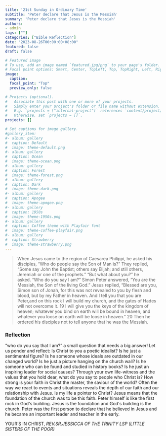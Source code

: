 ```yaml
---
title: '21st Sunday in Ordinary Time'
subtitle: 'Peter declare that Jesus is the Messiah'
summary: 'Peter declare that Jesus is the Messiah'
authors:
- admin
tags: [""]
categories: ["Bible Reflection"]
date: "2023-08-26T00:00:00+08:00"
featured: false
draft: false

# Featured image
# To use, add an image named `featured.jpg/png` to your page's folder.
# Focal point options: Smart, Center, TopLeft, Top, TopRight, Left, Right, BottomLeft, Bottom, BottomRight
image:
  caption:
  focal_point: "Top"
  preview_only: false

# Projects (optional).
#   Associate this post with one or more of your projects.
#   Simply enter your project's folder or file name without extension.
#   E.g. `projects = ["internal-project"]` references `content/project/deep-learning/index.md`.
#   Otherwise, set `projects = []`.
projects: []

# Set captions for image gallery.
#gallery_item:
#- album: gallery
#  caption: Default
#  image: theme-default.png
#- album: gallery
#  caption: Ocean
#  image: theme-ocean.png
#- album: gallery
#  caption: Forest
#  image: theme-forest.png
#- album: gallery
#  caption: Dark
#  image: theme-dark.png
#- album: gallery
#  caption: Apogee
#  image: theme-apogee.png
#- album: gallery
#  caption: 1950s
#  image: theme-1950s.png
#- album: gallery
#  caption: Coffee theme with Playfair font
#  image: theme-coffee-playfair.png
#- album: gallery
#  caption: Strawberry
#  image: theme-strawberry.png
---
```

> When Jesus came to the region of Caesarea Philippi, he asked his disciples, “Who do people say the Son of Man is?” They replied, “Some say John the Baptist; others say Elijah; and still others, Jeremiah or one of the prophets.” “But what about you?” he asked. “Who do you say I am?” Simon Peter answered, “You are the Messiah, the Son of the living God.” Jesus replied, “Blessed are you, Simon son of Jonah, for this was not revealed to you by flesh and blood, but by my Father in heaven. And I tell you that you are Peter,and on this rock I will build my church, and the gates of Hades will not overcome it. 19 I will give you the keys of the kingdom of heaven; whatever you bind on earth will be bound in heaven, and whatever you loose on earth will be loose in heaven.” 20 Then he ordered his disciples not to tell anyone that he was the Messiah.

### Reflection
“who do you say that I am?” a small question that needs a big answer! Let us ponder and reflect: Is Christ to you a poetic idealist? Is he just a sentimental figure? Is he someone whose ideals are outdated in our changed world? Is he just a picture hanging on the church wall? Is he someone who can be found and studied in history books? Is he just an inspiring leader for social causes? Through your own life-witness and the values that you hold dear, what do you say to people who Christ is? How strong is your faith in Christ the master, the saviour of the world? Often the way we react to events and situations reveals the depth of our faith and our relationship with Jesus. Is my life a pointer to Christ?
Jesus means that the foundation of the church was to be this faith. Peter himself is like the first rock in God's building. Jesus is the foundation and God's building is the church. Peter was the first person to declare that he believed in Jesus and he became an important leader and teacher in the early.

YOUR’S IN CHRIST,
_REV.SR.JESSICCA OF THE TRINITY LSP (LITTLE SISTERS OF THE POOR)_